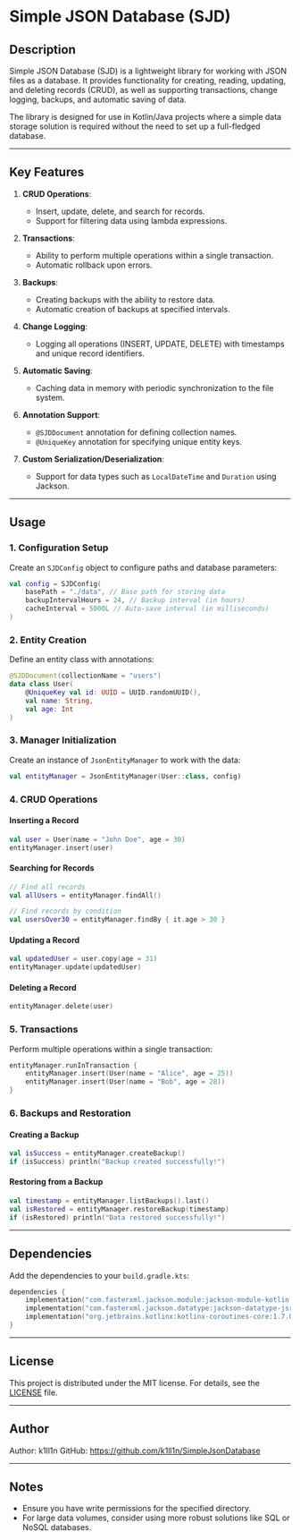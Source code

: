 # Simple JSON Database (SJD)

## Description

Simple JSON Database (SJD) is a lightweight library for working with JSON files as a database. It provides functionality for creating, reading, updating, and deleting records (CRUD), as well as supporting transactions, change logging, backups, and automatic saving of data.

The library is designed for use in Kotlin/Java projects where a simple data storage solution is required without the need to set up a full-fledged database.

---

## Key Features

1. **CRUD Operations**:
    - Insert, update, delete, and search for records.
    - Support for filtering data using lambda expressions.

2. **Transactions**:
    - Ability to perform multiple operations within a single transaction.
    - Automatic rollback upon errors.

3. **Backups**:
    - Creating backups with the ability to restore data.
    - Automatic creation of backups at specified intervals.

4. **Change Logging**:
    - Logging all operations (INSERT, UPDATE, DELETE) with timestamps and unique record identifiers.

5. **Automatic Saving**:
    - Caching data in memory with periodic synchronization to the file system.

6. **Annotation Support**:
    - `@SJDDocument` annotation for defining collection names.
    - `@UniqueKey` annotation for specifying unique entity keys.

7. **Custom Serialization/Deserialization**:
    - Support for data types such as `LocalDateTime` and `Duration` using Jackson.

---

## Usage

### 1. Configuration Setup

Create an `SJDConfig` object to configure paths and database parameters:

```kotlin
val config = SJDConfig(
    basePath = "./data", // Base path for storing data
    backupIntervalHours = 24, // Backup interval (in hours)
    cacheInterval = 5000L // Auto-save interval (in milliseconds)
)
```

### 2. Entity Creation

Define an entity class with annotations:

```kotlin
@SJDDocument(collectionName = "users")
data class User(
    @UniqueKey val id: UUID = UUID.randomUUID(),
    val name: String,
    val age: Int
)
```

### 3. Manager Initialization

Create an instance of `JsonEntityManager` to work with the data:

```kotlin
val entityManager = JsonEntityManager(User::class, config)
```

### 4. CRUD Operations

#### Inserting a Record
```kotlin
val user = User(name = "John Doe", age = 30)
entityManager.insert(user)
```

#### Searching for Records
```kotlin
// Find all records
val allUsers = entityManager.findAll()

// Find records by condition
val usersOver30 = entityManager.findBy { it.age > 30 }
```

#### Updating a Record
```kotlin
val updatedUser = user.copy(age = 31)
entityManager.update(updatedUser)
```

#### Deleting a Record
```kotlin
entityManager.delete(user)
```

### 5. Transactions

Perform multiple operations within a single transaction:

```kotlin
entityManager.runInTransaction {
    entityManager.insert(User(name = "Alice", age = 25))
    entityManager.insert(User(name = "Bob", age = 28))
}
```

### 6. Backups and Restoration

#### Creating a Backup
```kotlin
val isSuccess = entityManager.createBackup()
if (isSuccess) println("Backup created successfully!")
```

#### Restoring from a Backup
```kotlin
val timestamp = entityManager.listBackups().last()
val isRestored = entityManager.restoreBackup(timestamp)
if (isRestored) println("Data restored successfully!")
```

---

## Dependencies

Add the dependencies to your `build.gradle.kts`:

```kotlin
dependencies {
    implementation("com.fasterxml.jackson.module:jackson-module-kotlin:2.15.0")
    implementation("com.fasterxml.jackson.datatype:jackson-datatype-jsr310:2.15.0")
    implementation("org.jetbrains.kotlinx:kotlinx-coroutines-core:1.7.0")
}
```

---

## License

This project is distributed under the MIT license. For details, see the [LICENSE](LICENSE) file.

---

## Author

Author: k1ll1n
GitHub: https://github.com/k1ll1n/SimpleJsonDatabase

---

## Notes

- Ensure you have write permissions for the specified directory.
- For large data volumes, consider using more robust solutions like SQL or NoSQL databases.
